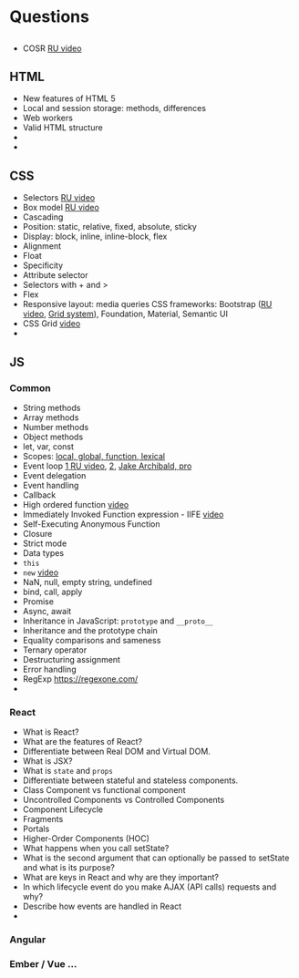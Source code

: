 # Questions

##
* COSR [RU video](https://www.youtube.com/watch?v=SgFJJBa0AH8)

## HTML
* New features of HTML 5
* Local and session storage: methods, differences
* Web workers
* Valid HTML structure
*
*

## CSS
* Selectors [RU video](https://www.youtube.com/watch?v=WH7BNFo3A2s)
* Box model [RU video](https://www.youtube.com/watch?v=-JFZ8mqmPJw)
* Cascading
* Position: static, relative, fixed, absolute, sticky
* Display: block, inline, inline-block, flex
* Alignment
* Float
* Specificity
* Attribute selector
* Selectors with + and >
* Flex
* Responsive layout: media queries
CSS frameworks: Bootstrap ([RU video](https://www.youtube.com/watch?v=2JMMnNOhDoc), [Grid system](https://www.youtube.com/watch?v=VaW4na2qkwQ)), Foundation, Material, Semantic UI
* CSS Grid [video](https://www.youtube.com/watch?v=HgwCeNVPlo0) 
*

## JS
### Common
* String methods
* Array methods
* Number methods
* Object methods
* let, var, const
* Scopes: [local, global, function, lexical](https://toddmotto.com/everything-you-wanted-to-know-about-javascript-scope/) 
* Event loop [1 RU video](https://www.youtube.com/watch?v=8cV4ZvHXQL4), [2](https://www.youtube.com/watch?v=xPo0klJCDVs), [Jake Archibald, pro](https://www.youtube.com/watch?v=j4_9BZezSUA)
* Event delegation 
* Event handling
* Callback
* High ordered function [video](https://www.youtube.com/watch?v=BMUiFMZr7vk)
* Immediately Invoked Function expression - IIFE [video](https://www.youtube.com/watch?v=3cbiZV4H22c)
* Self-Executing Anonymous Function
* Closure
* Strict mode
* Data types
* `this`
* `new` [video](https://www.youtube.com/watch?v=Y3zzCY62NYc&t=101s)
* NaN, null, empty string, undefined
* bind, call, apply
* Promise
* Async, await
* Inheritance in JavaScript: `prototype` and `__proto__`
* Inheritance and the prototype chain
* Equality comparisons and sameness
* Ternary operator
* Destructuring assignment
* Error handling
* RegExp https://regexone.com/
*

### React
* What is React?
* What are the features of React? 
* Differentiate between Real DOM and Virtual DOM.
* What is JSX?
* What is `state` and `props`
* Differentiate between stateful and stateless components.
* Class Component vs functional component
* Uncontrolled Components vs Controlled Components
* Component Lifecycle
* Fragments
* Portals
* Higher-Order Components (HOC)
* What happens when you call setState?
* What is the second argument that can optionally be passed to setState and what is its purpose?
* What are keys in React and why are they important?
* In which lifecycle event do you make AJAX (API calls) requests and why?
* Describe how events are handled in React
* 



### Angular
### Ember / Vue ...
